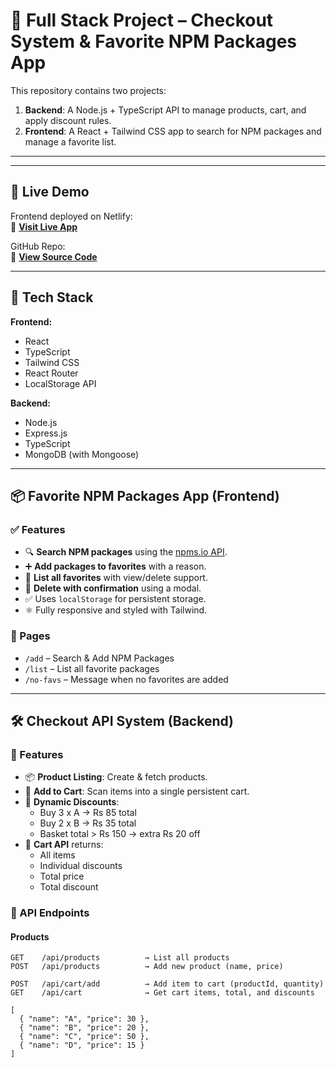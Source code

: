 # 🛒 Full Stack Project – Checkout System & Favorite NPM Packages App

This repository contains two projects:

1. **Backend**: A Node.js + TypeScript API to manage products, cart, and apply discount rules.
2. **Frontend**: A React + Tailwind CSS app to search for NPM packages and manage a favorite list.

---


---

## 🚀 Live Demo

Frontend deployed on Netlify:  
🔗 **[Visit Live App](https://heroic-halva-232e79.netlify.app)**

GitHub Repo:  
🔗 **[View Source Code](https://github.com/chanchal-soni98/betaelectric.git)**

---

## 🧩 Tech Stack

**Frontend:**
- React
- TypeScript
- Tailwind CSS
- React Router
- LocalStorage API

**Backend:**
- Node.js
- Express.js
- TypeScript
- MongoDB (with Mongoose)

---

## 📦 Favorite NPM Packages App (Frontend)

### ✅ Features

- 🔍 **Search NPM packages** using the [npms.io API](https://api.npms.io/v2/search?q=).
- ➕ **Add packages to favorites** with a reason.
- 📜 **List all favorites** with view/delete support.
- 🧾 **Delete with confirmation** using a modal.
- ✅ Uses `localStorage` for persistent storage.
- ⚛️ Fully responsive and styled with Tailwind.

### 📂 Pages

- `/add` – Search & Add NPM Packages
- `/list` – List all favorite packages
- `/no-favs` – Message when no favorites are added

---

## 🛠️ Checkout API System (Backend)

### 🎯 Features

- 📦 **Product Listing**: Create & fetch products.
- 🛒 **Add to Cart**: Scan items into a single persistent cart.
- 💸 **Dynamic Discounts**:
  - Buy 3 x A → Rs 85 total
  - Buy 2 x B → Rs 35 total
  - Basket total > Rs 150 → extra Rs 20 off
- 🧾 **Cart API** returns:
  - All items
  - Individual discounts
  - Total price
  - Total discount

### 🔐 API Endpoints

#### Products
```http
GET    /api/products          → List all products
POST   /api/products          → Add new product (name, price)

POST   /api/cart/add          → Add item to cart (productId, quantity)
GET    /api/cart              → Get cart items, total, and discounts

[
  { "name": "A", "price": 30 },
  { "name": "B", "price": 20 },
  { "name": "C", "price": 50 },
  { "name": "D", "price": 15 }
]
